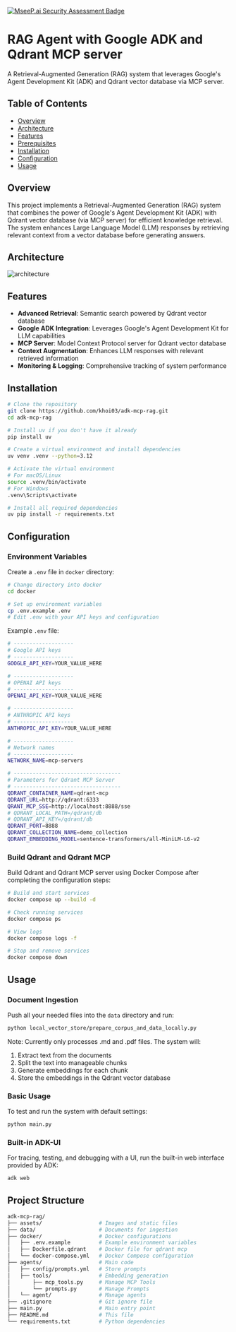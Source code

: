 [![MseeP.ai Security Assessment Badge](https://mseep.net/pr/khoi03-adk-mcp-rag-badge.png)](https://mseep.ai/app/khoi03-adk-mcp-rag)

# RAG Agent with Google ADK and Qdrant MCP server

A Retrieval-Augmented Generation (RAG) system that leverages Google's Agent Development Kit (ADK) and Qdrant vector database via MCP server.

## Table of Contents
- [Overview](#overview)
- [Architecture](#architecture)
- [Features](#features)
- [Prerequisites](#prerequisites)
- [Installation](#installation)
- [Configuration](#configuration)
- [Usage](#usage)

## Overview

This project implements a Retrieval-Augmented Generation (RAG) system that combines the power of Google's Agent Development Kit (ADK) with Qdrant vector database (via MCP server) for efficient knowledge retrieval. The system enhances Large Language Model (LLM) responses by retrieving relevant context from a vector database before generating answers.

## Architecture
![architecture](./assets/RAG_Agent_Architecture.png)

## Features

- **Advanced Retrieval**: Semantic search powered by Qdrant vector database
- **Google ADK Integration**: Leverages Google's Agent Development Kit for LLM capabilities
- **MCP Server**: Model Context Protocol server for Qdrant vector database
- **Context Augmentation**: Enhances LLM responses with relevant retrieved information
- **Monitoring & Logging**: Comprehensive tracking of system performance

## Installation

```bash
# Clone the repository
git clone https://github.com/khoi03/adk-mcp-rag.git
cd adk-mcp-rag

# Install uv if you don't have it already
pip install uv

# Create a virtual environment and install dependencies
uv venv .venv --python=3.12

# Activate the virtual environment
# For macOS/Linux
source .venv/bin/activate
# For Windows
.venv\Scripts\activate

# Install all required dependencies
uv pip install -r requirements.txt
```

## Configuration

### Environment Variables

Create a `.env` file in `docker` directory:

```bash
# Change directory into docker
cd docker

# Set up environment variables
cp .env.example .env
# Edit .env with your API keys and configuration
```

Example `.env` file:
```bash
# -------------------
# Google API keys
# -------------------
GOOGLE_API_KEY=YOUR_VALUE_HERE

# -------------------
# OPENAI API keys
# -------------------
OPENAI_API_KEY=YOUR_VALUE_HERE

# -------------------
# ANTHROPIC API keys
# -------------------
ANTHROPIC_API_KEY=YOUR_VALUE_HERE

# -------------------
# Network names
# -------------------
NETWORK_NAME=mcp-servers

# ----------------------------------
# Parameters for Qdrant MCP Server 
# ----------------------------------
QDRANT_CONTAINER_NAME=qdrant-mcp
QDRANT_URL=http://qdrant:6333
QRANT_MCP_SSE=http://localhost:8888/sse
# QDRANT_LOCAL_PATH=/qdrant/db
# QDRANT_API_KEY=/qdrant/db
QDRANT_PORT=8888
QDRANT_COLLECTION_NAME=demo_collection
QDRANT_EMBEDDING_MODEL=sentence-transformers/all-MiniLM-L6-v2
```

### Build Qdrant and Qdrant MCP
Build Qdrant and Qdrant MCP server using Docker Compose after completing the configuration steps:

```bash
# Build and start services
docker compose up --build -d

# Check running services
docker compose ps

# View logs
docker compose logs -f

# Stop and remove services
docker compose down
```

## Usage

### Document Ingestion
Push all your needed files into the `data` directory and run:

```bash
python local_vector_store/prepare_corpus_and_data_locally.py
```
Note: Currently only processes .md and .pdf files. The system will:

1. Extract text from the documents
2. Split the text into manageable chunks
3. Generate embeddings for each chunk
4. Store the embeddings in the Qdrant vector database

### Basic Usage
To test and run the system with default settings:

```bash
python main.py
```

### Built-in ADK-UI
For tracing, testing, and debugging with a UI, run the built-in web interface provided by ADK:

```bash
adk web
```

## Project Structure

```bash
adk-mcp-rag/
├── assets/                  # Images and static files
├── data/                    # Documents for ingestion
├── docker/                  # Docker configurations
│   ├── .env.example         # Example environment variables
│   ├── Dockerfile.qdrant    # Docker file for qdrant mcp
│   └── docker-compose.yml   # Docker Compose configuration
├── agents/                  # Main code
│   ├── config/prompts.yml   # Store prompts
│   ├── tools/               # Embedding generation
│       ├── mcp_tools.py     # Manage MCP Tools
│       └── prompts.py       # Manage Prompts
│   └── agent/               # Manage agents
├── .gitignore               # Git ignore file
├── main.py                  # Main entry point
├── README.md                # This file
└── requirements.txt         # Python dependencies
```